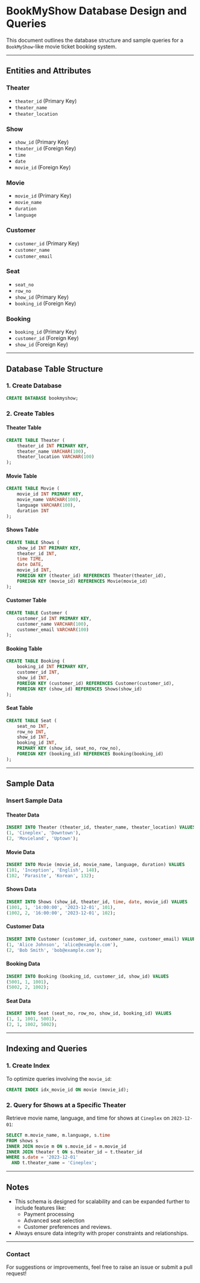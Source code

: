 # BookMyShow Database Design and Queries

This document outlines the database structure and sample queries for a `BookMyShow`-like movie ticket booking system.

---

## **Entities and Attributes**

### **Theater**
- `theater_id` (Primary Key)
- `theater_name`
- `theater_location`

### **Show**
- `show_id` (Primary Key)
- `theater_id` (Foreign Key)
- `time`
- `date`
- `movie_id` (Foreign Key)

### **Movie**
- `movie_id` (Primary Key)
- `movie_name`
- `duration`
- `language`

### **Customer**
- `customer_id` (Primary Key)
- `customer_name`
- `customer_email`

### **Seat**
- `seat_no`
- `row_no`
- `show_id` (Primary Key)
- `booking_id` (Foreign Key)

### **Booking**
- `booking_id` (Primary Key)
- `customer_id` (Foreign Key)
- `show_id` (Foreign Key)

---

## **Database Table Structure**

### **1. Create Database**
```sql
CREATE DATABASE bookmyshow;
```

### **2. Create Tables**

#### **Theater Table**
```sql
CREATE TABLE Theater (
    theater_id INT PRIMARY KEY,
    theater_name VARCHAR(100),
    theater_location VARCHAR(100)
);
```

#### **Movie Table**
```sql
CREATE TABLE Movie (
    movie_id INT PRIMARY KEY,
    movie_name VARCHAR(100),
    language VARCHAR(100),
    duration INT
);
```

#### **Shows Table**
```sql
CREATE TABLE Shows (
    show_id INT PRIMARY KEY,
    theater_id INT,
    time TIME,
    date DATE,
    movie_id INT,
    FOREIGN KEY (theater_id) REFERENCES Theater(theater_id),
    FOREIGN KEY (movie_id) REFERENCES Movie(movie_id)
);
```

#### **Customer Table**
```sql
CREATE TABLE Customer (
    customer_id INT PRIMARY KEY,
    customer_name VARCHAR(100),
    customer_email VARCHAR(100)
);
```

#### **Booking Table**
```sql
CREATE TABLE Booking (
    booking_id INT PRIMARY KEY,
    customer_id INT,
    show_id INT,
    FOREIGN KEY (customer_id) REFERENCES Customer(customer_id),
    FOREIGN KEY (show_id) REFERENCES Shows(show_id)
);
```

#### **Seat Table**
```sql
CREATE TABLE Seat (
    seat_no INT,
    row_no INT,
    show_id INT,
    booking_id INT,
    PRIMARY KEY (show_id, seat_no, row_no),
    FOREIGN KEY (booking_id) REFERENCES Booking(booking_id)
);
```

---

## **Sample Data**

### **Insert Sample Data**

#### **Theater Data**
```sql
INSERT INTO Theater (theater_id, theater_name, theater_location) VALUES
(1, 'Cineplex', 'Downtown'),
(2, 'Movieland', 'Uptown');
```

#### **Movie Data**
```sql
INSERT INTO Movie (movie_id, movie_name, language, duration) VALUES
(101, 'Inception', 'English', 148),
(102, 'Parasite', 'Korean', 132);
```

#### **Shows Data**
```sql
INSERT INTO Shows (show_id, theater_id, time, date, movie_id) VALUES
(1001, 1, '14:00:00', '2023-12-01', 101),
(1002, 2, '16:00:00', '2023-12-01', 102);
```

#### **Customer Data**
```sql
INSERT INTO Customer (customer_id, customer_name, customer_email) VALUES
(1, 'Alice Johnson', 'alice@example.com'),
(2, 'Bob Smith', 'bob@example.com');
```

#### **Booking Data**
```sql
INSERT INTO Booking (booking_id, customer_id, show_id) VALUES
(5001, 1, 1001),
(5002, 2, 1002);
```

#### **Seat Data**
```sql
INSERT INTO Seat (seat_no, row_no, show_id, booking_id) VALUES
(1, 1, 1001, 5001),
(2, 1, 1002, 5002);
```

---

## **Indexing and Queries**

### **1. Create Index**
To optimize queries involving the `movie_id`:
```sql
CREATE INDEX idx_movie_id ON movie (movie_id);
```

### **2. Query for Shows at a Specific Theater**
Retrieve movie name, language, and time for shows at `Cineplex` on `2023-12-01`:
```sql
SELECT m.movie_name, m.language, s.time
FROM shows s
INNER JOIN movie m ON s.movie_id = m.movie_id
INNER JOIN theater t ON s.theater_id = t.theater_id
WHERE s.date = '2023-12-01'
  AND t.theater_name = 'Cineplex';
```

---

## **Notes**
- This schema is designed for scalability and can be expanded further to include features like:
  - Payment processing
  - Advanced seat selection
  - Customer preferences and reviews.
- Always ensure data integrity with proper constraints and relationships.

---

### **Contact**
For suggestions or improvements, feel free to raise an issue or submit a pull request!

